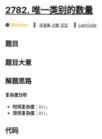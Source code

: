 # [2782. 唯一类别的数量](https://leetcode.com/problems/number-of-unique-categories)

🟠 <font color=#ffb800>Medium</font>&emsp; 🔖&ensp; [`并查集`](/outline/tag/union-find.md) [`计数`](/outline/tag/counting.md) [`交互`](/outline/tag/interactive.md)&emsp; 🔗&ensp;[`LeetCode`](https://leetcode.com/problems/number-of-unique-categories)

## 题目




## 题目大意




## 解题思路

#### 复杂度分析

- **时间复杂度**：`O()`，
- **空间复杂度**：`O()`，

## 代码

```javascript

```